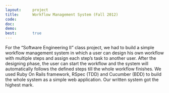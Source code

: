 ```yaml
---
layout:     project
title:      Workflow Management System (Fall 2012)
code:  
doc:        
demo:
best:       true
---
```


For the “Software Engineering II” class project,
we had to build a simple workflow management system in which a user can
design his own workflow with multiple steps and assign each step’s task to another user.
After the designing phase, the user can start the workflow and the system will
automatically follows the defined steps till the whole workflow finishes.
We used Ruby On Rails framework, RSpec (TDD) and Cucumber (BDD)
to build the whole system as a simple web application.
Our written system got the highest mark.
